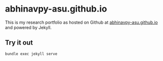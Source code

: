 # abhinavpy-asu.github.io

This is my research portfolio as hosted on Github at [abhinavpy-asu.github.io](http://abhinavpy-asu.github.io) and powered by Jekyll.

## Try it out
```bash
bundle exec jekyll serve
```
